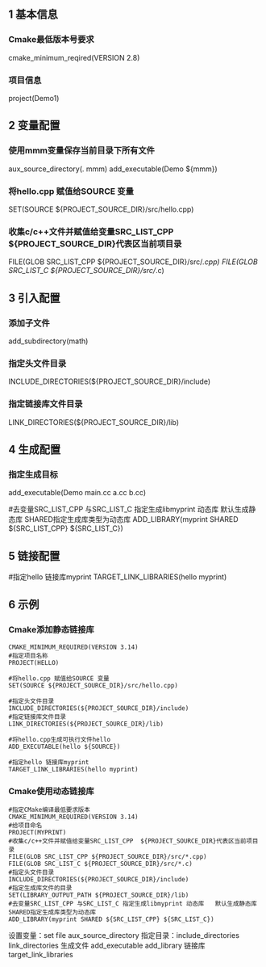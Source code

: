 ## 1 基本信息
### Cmake最低版本号要求
cmake_minimum_reqired(VERSION 2.8)

### 项目信息
project(Demo1)

## 2 变量配置

### 使用mmm变量保存当前目录下所有文件
aux_source_directory(.  mmm)
add_executable(Demo ${mmm})

### 将hello.cpp 赋值给SOURCE 变量
SET(SOURCE ${PROJECT_SOURCE_DIR}/src/hello.cpp)

### 收集c/c++文件并赋值给变量SRC_LIST_CPP  ${PROJECT_SOURCE_DIR}代表区当前项目录
FILE(GLOB SRC_LIST_CPP ${PROJECT_SOURCE_DIR}/src/*.cpp)
FILE(GLOB SRC_LIST_C ${PROJECT_SOURCE_DIR}/src/*.c)

## 3 引入配置



### 添加子文件
add_subdirectory(math)

### 指定头文件目录
INCLUDE_DIRECTORIES(${PROJECT_SOURCE_DIR}/include)
### 指定链接库文件目录
LINK_DIRECTORIES(${PROJECT_SOURCE_DIR}/lib)

## 4 生成配置


### 指定生成目标
add_executable(Demo main.cc a.cc b.cc)

#去变量SRC_LIST_CPP 与SRC_LIST_C 指定生成libmyprint 动态库   默认生成静态库  SHARED指定生成库类型为动态库
ADD_LIBRARY(myprint SHARED ${SRC_LIST_CPP} ${SRC_LIST_C})
## 5 链接配置

#指定hello 链接库myprint
TARGET_LINK_LIBRARIES(hello myprint)


## 6 示例
### Cmake添加静态链接库
```
CMAKE_MINIMUM_REQUIRED(VERSION 3.14)
#指定项目名称
PROJECT(HELLO)

#将hello.cpp 赋值给SOURCE 变量
SET(SOURCE ${PROJECT_SOURCE_DIR}/src/hello.cpp)

#指定头文件目录
INCLUDE_DIRECTORIES(${PROJECT_SOURCE_DIR}/include)
#指定链接库文件目录
LINK_DIRECTORIES(${PROJECT_SOURCE_DIR}/lib)

#将hello.cpp生成可执行文件hello 
ADD_EXECUTABLE(hello ${SOURCE})

#指定hello 链接库myprint
TARGET_LINK_LIBRARIES(hello myprint)
```
### Cmake使用动态链接库
```
#指定CMake编译最低要求版本
CMAKE_MINIMUM_REQUIRED(VERSION 3.14)
#给项目命名
PROJECT(MYPRINT)
#收集c/c++文件并赋值给变量SRC_LIST_CPP  ${PROJECT_SOURCE_DIR}代表区当前项目录
FILE(GLOB SRC_LIST_CPP ${PROJECT_SOURCE_DIR}/src/*.cpp)
FILE(GLOB SRC_LIST_C ${PROJECT_SOURCE_DIR}/src/*.c)
#指定头文件目录
INCLUDE_DIRECTORIES(${PROJECT_SOURCE_DIR}/include)
#指定生成库文件的目录
SET(LIBRARY_OUTPUT_PATH ${PROJECT_SOURCE_DIR}/lib)
#去变量SRC_LIST_CPP 与SRC_LIST_C 指定生成libmyprint 动态库   默认生成静态库  SHARED指定生成库类型为动态库
ADD_LIBRARY(myprint SHARED ${SRC_LIST_CPP} ${SRC_LIST_C})
```

设置变量：set file aux_source_directory
指定目录：include_directories link_directories
生成文件 add_executable add_library
链接库 target_link_libraries